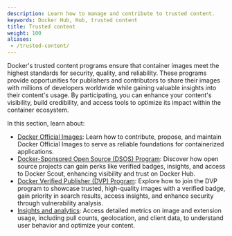 ```yaml
---
description: Learn how to manage and contribute to trusted content.
keywords: Docker Hub, Hub, trusted content
title: Trusted content
weight: 100
aliases:
 - /trusted-content/
---
```


Docker's trusted content programs ensure that container images meet the highest
standards for security, quality, and reliability. These programs provide
opportunities for publishers and contributors to share their images with
millions of developers worldwide while gaining valuable insights into their
content's usage. By participating, you can enhance your content's visibility,
build credibility, and access tools to optimize its impact within the container
ecosystem.

In this section, learn about:

- [Docker Official Images](./official-images.md): Learn how to contribute,
  propose, and maintain Docker Official Images to serve as reliable foundations
  for containerized applications.
- [Docker-Sponsored Open Source (DSOS) Program](dsos-program.md): Discover how
  open source projects can gain perks like verified badges, insights, and access
  to Docker Scout, enhancing visibility and trust on Docker Hub.
- [Docker Verified Publisher (DVP) Program](./dvp-program.md): Explore how to
  join the DVP program to showcase trusted, high-quality images with a verified
  badge, gain priority in search results, access insights, and enhance security
  through vulnerability analysis.
- [Insights and analytics](./insights-analytics.md): Access detailed metrics on
  image and extension usage, including pull counts, geolocation, and client
  data, to understand user behavior and optimize your content.